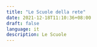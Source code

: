 ```yaml
---
title: "Le Scuole della rete"
date: 2021-12-18T11:10:36+08:00
draft: false
language: it
description: Le Scuole
---
```

<!-- write your code here -->
